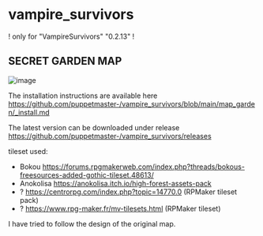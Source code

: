 # vampire_survivors

! only for "VampireSurvivors" "0.2.13" !

## SECRET GARDEN MAP
![image](https://user-images.githubusercontent.com/10463138/156066767-f543722a-2b23-4fad-88a7-4a17224bbb48.png)

The installation instructions are available here https://github.com/puppetmaster-/vampire_survivors/blob/main/map_garden/_install.md

The latest version can be downloaded under release https://github.com/puppetmaster-/vampire_survivors/releases

tileset used:
- Bokou https://forums.rpgmakerweb.com/index.php?threads/bokous-freesources-added-gothic-tileset.48613/
- Anokolisa https://anokolisa.itch.io/high-forest-assets-pack
- ? https://centrorpg.com/index.php?topic=14770.0 (RPMaker tileset pack)
- ? https://www.rpg-maker.fr/mv-tilesets.html (RPMaker tileset)

I have tried to follow the design of the original map.
